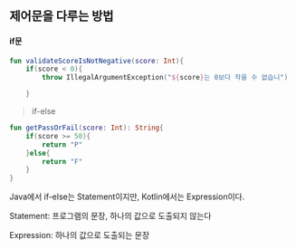 ## 제어문을 다루는 방법

#### if문

```kotlin
fun validateScoreIsNotNegative(score: Int){
    if(score < 0){
        throw IllegalArgumentException("${score}는 0보다 작을 수 없습니")

    }
```

> if-else
```kotlin
fun getPassOrFail(score: Int): String{
    if(score >= 50){
        return "P"
    }else{
        return "F"
    }
}
```
 Java에서 if-else는 Statement이지만,
    Kotlin에서는 Expression이다.


Statement: 프로그램의 문장, 하나의 값으로 도출되지 않는다

Expression: 하나의 값으로 도출되는 문장
